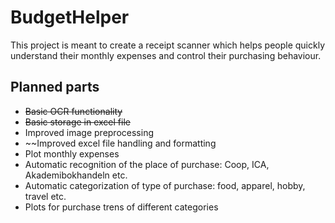 # BudgetHelper
This project is meant to create a receipt scanner which helps people quickly understand their monthly expenses and control their purchasing behaviour.

## Planned parts
- ~~Basic OCR functionality~~
- ~~Basic storage in excel file~~
- Improved image preprocessing
- ~~Improved excel file handling and formatting 
- Plot monthly expenses
- Automatic recognition of the place of purchase: Coop, ICA, Akademibokhandeln etc.
- Automatic categorization of type of purchase: food, apparel, hobby, travel etc.
- Plots for purchase trens of different categories
